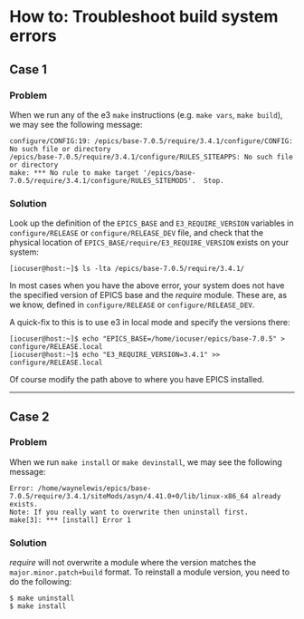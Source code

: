 # How to: Troubleshoot build system errors

## Case 1

### Problem

When we run any of the e3 `make` instructions (e.g. `make vars`, `make build`), we may see the following message:

```console
configure/CONFIG:19: /epics/base-7.0.5/require/3.4.1/configure/CONFIG: No such file or directory
/epics/base-7.0.5/require/3.4.1/configure/RULES_SITEAPPS: No such file or directory
make: *** No rule to make target '/epics/base-7.0.5/require/3.4.1/configure/RULES_SITEMODS'.  Stop.
```

### Solution

Look up the definition of the `EPICS_BASE` and `E3_REQUIRE_VERSION` variables in `configure/RELEASE` or `configure/RELEASE_DEV` file, and check that the physical location of `EPICS_BASE/require/E3_REQUIRE_VERSION` exists on your system:

```console
[iocuser@host:~]$ ls -lta /epics/base-7.0.5/require/3.4.1/
```

In most cases when you have the above error, your system does not have the specified version of EPICS base and the _require_ module. These are, as we know, defined in `configure/RELEASE` or `configure/RELEASE_DEV`.

A quick-fix to this is to use e3 in local mode and specify the versions there:

```console
[iocuser@host:~]$ echo "EPICS_BASE=/home/iocuser/epics/base-7.0.5" > configure/RELEASE.local
[iocuser@host:~]$ echo "E3_REQUIRE_VERSION=3.4.1" >> configure/RELEASE.local
```

Of course modify the path above to where you have EPICS installed.

---

## Case 2

### Problem

When we run `make install` or `make devinstall`, we may see the following message:

```console
Error: /home/waynelewis/epics/base-7.0.5/require/3.4.1/siteMods/asyn/4.41.0+0/lib/linux-x86_64 already exists.
Note: If you really want to overwrite then uninstall first.
make[3]: *** [install] Error 1
```

### Solution

_require_ will not overwrite a module where the version matches the `major.minor.patch+build` format. To reinstall a module version, you need to do the following:

```console
$ make uninstall
$ make install
```
